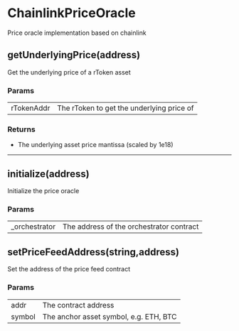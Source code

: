 # ChainlinkPriceOracle

Price oracle implementation based on chainlink

## getUnderlyingPrice(address)

Get the underlying price of a rToken asset

### Params

|||
|---|---|
|rTokenAddr|The rToken to get the underlying price of|

### Returns

- The underlying asset price mantissa (scaled by 1e18)

---
## initialize(address)

Initialize the price oracle

### Params

|||
|---|---|
|_orchestrator|The address of the orchestrator contract|

## setPriceFeedAddress(string,address)

Set the address of the price feed contract

### Params

|||
|---|---|
|addr|The contract address|
|symbol|The anchor asset symbol, e.g. ETH, BTC|

